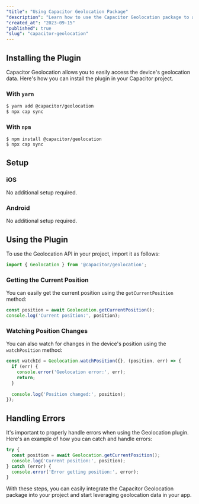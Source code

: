 ```yaml
---
"title": "Using Capacitor Geolocation Package"
"description": "Learn how to use the Capacitor Geolocation package to add location tracking functionality to your Capacitor app."
"created_at": "2023-09-15"
"published": true
"slug": "capacitor-geolocation"
---
```


## Installing the Plugin

Capacitor Geolocation allows you to easily access the device's geolocation data. Here's how you can install the plugin in your Capacitor project.

### With `yarn`

```bash
$ yarn add @capacitor/geolocation
$ npx cap sync
```

### With `npm`
```console
$ npm install @capacitor/geolocation
$ npx cap sync
```

## Setup

### iOS
No additional setup required.

### Android
No additional setup required.

## Using the Plugin

To use the Geolocation API in your project, import it as follows:

```javascript
import { Geolocation } from '@capacitor/geolocation';
```

### Getting the Current Position

You can easily get the current position using the `getCurrentPosition` method:

```javascript
const position = await Geolocation.getCurrentPosition();
console.log('Current position:', position);
```

### Watching Position Changes

You can also watch for changes in the device's position using the `watchPosition` method:

```javascript
const watchId = Geolocation.watchPosition({}, (position, err) => {
  if (err) {
    console.error('Geolocation error:', err);
    return;
  }
  
  console.log('Position changed:', position);
});
```

## Handling Errors

It's important to properly handle errors when using the Geolocation plugin. Here's an example of how you can catch and handle errors:

```javascript
try {
  const position = await Geolocation.getCurrentPosition();
  console.log('Current position:', position);
} catch (error) {
  console.error('Error getting position:', error);
}
```

With these steps, you can easily integrate the Capacitor Geolocation package into your project and start leveraging geolocation data in your app.
